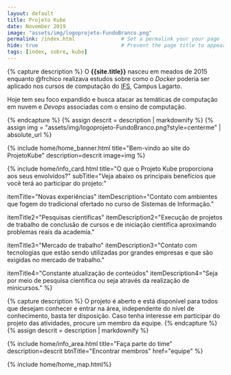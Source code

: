 ```yaml
---
layout: default
title: Projeto Kube
date: November 2019  
image: "assets/img/logoprojeto-FundoBranco.png" 
permalink: /index.html               # Set a permalink your your page
hide: true                           # Prevent the page title to appear in the navbar
tags: [index, sobre, kube]
---
```


{% capture description %}
O **{{site.title}}**  nasceu em meados de 2015 enquanto @frchico realizava estudos sobre como o *Docker* poderia ser aplicado nos cursos de computação do [IFS](http://www.ifs.edu.br), Campus Lagarto.

Hoje tem seu foco expandido e busca atacar as temáticas de computação em nuvem e *Devops* associadas com o ensino de computação.

{% endcapture %}
{% assign descrit = description | markdownify %}
{% assign img = "assets/img/logoprojeto-FundoBranco.png?style=centerme" | absolute_url %}

{% include home/home_banner.html 
  title="Bem-vindo ao site do<br>ProjetoKube" 
  description=descrit 
  image=img 
%}

{% include home/info_card.html 
  title="O que o Projeto Kube proporciona aos seus envolvidos?"
  subTitle="Veja abaixo os principais benefícios que você terá ao participar do projeto:" 
  
  itemTitle="Novas experiências"
  itemDescription="Contato com ambientes que fogem do tradicional ofertado no curso de Sistemas de Informação."

  itemTitle2="Pesquisas científicas"
  itemDescription2="Execução de projetos de trabalho de conclusão de cursos e de iniciação científica aproximando problemas reais da academia."

  itemTitle3="Mercado de trabalho"
  itemDescription3="Contato com tecnologias que estão sendo utilizadas por grandes empresas e que são exigidas no mercado de trabalho."

  itemTitle4="Constante atualização de conteúdos"
  itemDescription4="Seja por meio de pesquisa científica ou seja através da realização de minicursos."
%}

{% capture description %}
O projeto é aberto e está disponível para todos que desejam conhecer e entrar na área, independente do nível de conhecimento, basta ter disposição.
Caso tenha interesse em participar do projeto das atividades, procure um membro da equipe.
{% endcapture %}
{% assign descrit = description | markdownify %}

{% include home/info_area.html 
  title="Faça parte do time"
  description=descrit
  btnTitle="Encontrar membros"
  href="equipe"
%}

{% include home/home_map.html%}
